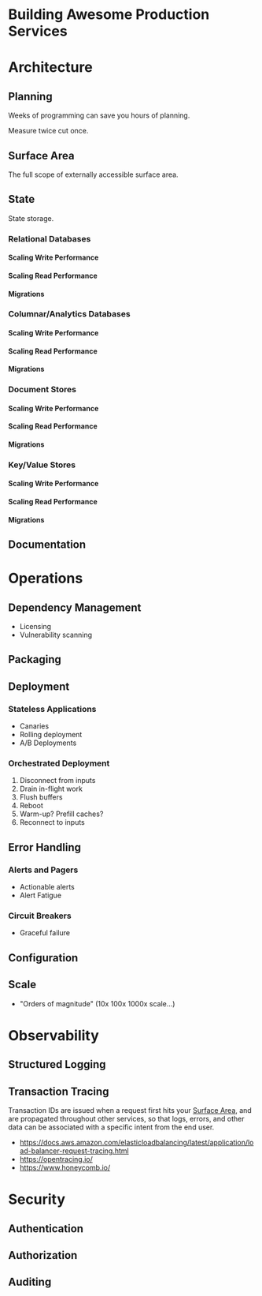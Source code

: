 # Building Awesome Production Services

# Architecture

## Planning

Weeks of programming can save you hours of planning.

Measure twice cut once.

## Surface Area

The full scope of externally accessible surface area.

## State

State storage. 

### Relational Databases

#### Scaling Write Performance

#### Scaling Read Performance

#### Migrations

### Columnar/Analytics Databases

#### Scaling Write Performance

#### Scaling Read Performance

#### Migrations

### Document Stores

#### Scaling Write Performance

#### Scaling Read Performance

#### Migrations

### Key/Value Stores

#### Scaling Write Performance

#### Scaling Read Performance

#### Migrations

## Documentation

# Operations

## Dependency Management

* Licensing
* Vulnerability scanning

## Packaging

## Deployment

### Stateless Applications

* Canaries
* Rolling deployment
* A/B Deployments

### Orchestrated Deployment

1. Disconnect from inputs
2. Drain in-flight work
3. Flush buffers
4. Reboot
5. Warm-up? Prefill caches?
6. Reconnect to inputs

## Error Handling

### Alerts and Pagers

* Actionable alerts
* Alert Fatigue

### Circuit Breakers

* Graceful failure

## Configuration

## Scale

* "Orders of magnitude" (10x 100x 1000x scale...)

# Observability

## Structured Logging

## Transaction Tracing

Transaction IDs are issued when a request first hits your [Surface Area](#surface-area), and are propagated throughout other services, so that logs, errors, and other data can be associated with a specific intent from the end user.

* https://docs.aws.amazon.com/elasticloadbalancing/latest/application/load-balancer-request-tracing.html
* https://opentracing.io/
* https://www.honeycomb.io/

# Security

## Authentication

## Authorization

## Auditing

